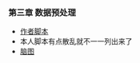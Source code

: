 ### 第三章 数据预处理
- [作者脚本](https://github.com/EnchoC/Python-data-analysis-and-data-manipulation-operations/blob/master/chapter3/chapter3_code.py)
- 本人脚本有点散乱就不一一列出来了
- [脑图](https://github.com/EnchoC/Python-data-analysis-and-data-manipulation-operations/blob/master/chapter3/chapter3.pdf)
